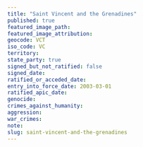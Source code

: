 ```yaml
---
title: "Saint Vincent and the Grenadines"
published: true
featured_image_path:
featured_image_attribution:
geocode: VCT
iso_code: VC
territory:
state_party: true
signed_but_not_ratified: false
signed_date:
ratified_or_acceded_date:
entry_into_force_date: 2003-03-01
ratified_apic_date:
genocide:
crimes_against_humanity:
aggression:
war_crimes:
note:
slug: saint-vincent-and-the-grenadines
---
```

